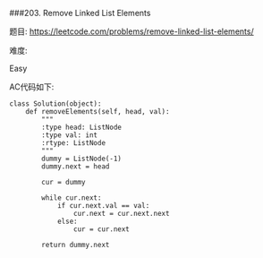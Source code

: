 ###203. Remove Linked List Elements

题目:
<https://leetcode.com/problems/remove-linked-list-elements/>


难度:

Easy


AC代码如下:



```
class Solution(object):
    def removeElements(self, head, val):
        """
        :type head: ListNode
        :type val: int
        :rtype: ListNode
        """
        dummy = ListNode(-1)
        dummy.next = head
    
        cur = dummy
    
        while cur.next:
            if cur.next.val == val:
                cur.next = cur.next.next
            else:
                cur = cur.next
    
        return dummy.next
            
                
```